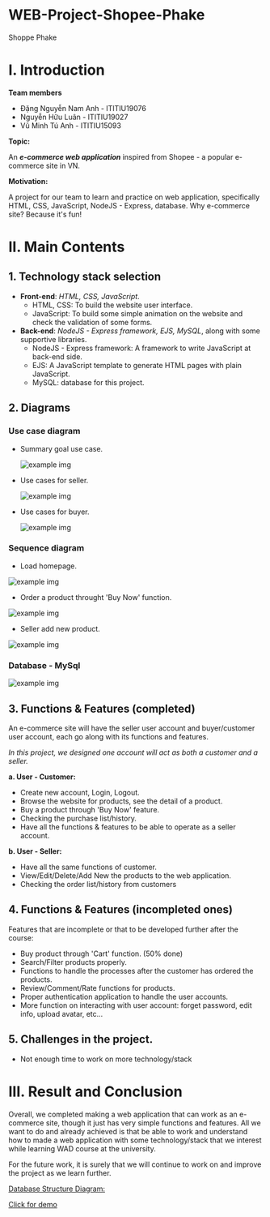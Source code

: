 # WEB-Project-Shopee-Phake
Shoppe Phake
# I. Introduction 

**Team members**

- Đặng Nguyễn Nam Anh - ITITIU19076
- Nguyễn Hữu Luân - ITITIU19027
- Vũ Minh Tú Anh - ITITIU15093

**Topic:**

An ***e-commerce web application*** inspired from Shopee - a popular e-commerce site in VN.  

**Motivation:**

A project for our team to learn and practice on web application, specifically HTML, CSS, JavaScript, NodeJS - Express, database. Why e-commerce site? Because it's fun!

# II. Main Contents
## 1. Technology stack selection 

- **Front-end**: *HTML, CSS, JavaScript*.  
  - HTML, CSS: To build the website user interface.
  - JavaScript: To build some simple animation on the website and check the validation of some forms.
- **Back-end**: *NodeJS - Express framework, EJS, MySQL*, along with some supportive libraries.
  - NodeJS - Express framework: A framework to write JavaScript at back-end side.
  - EJS: A JavaScript template to generate HTML pages with plain JavaScript.
  - MySQL: database for this project.

## 2. Diagrams

### Use case diagram 
- Summary goal use case.  
  
  ![example img](/Report-Img/WAD%20Project%20UC1%20-%20Summary.jpg)  

- Use cases for seller.  
  
  ![example img](/Report-Img/WAD%20Project%20UC2%20-%20Seller.jpg)   

- Use cases for buyer.  
  
  ![example img](/Report-Img/WAD%20Project%20UC3%20-%20Buyer.jpg)    


### Sequence diagram  
- Load homepage.  
  
![example img](/Report-Img/WAD%20Project%20Sequence1%20-%20Homepage.jpg)   

- Order a product throught 'Buy Now' function.  
  
![example img](/Report-Img/WAD%20Project%20Sequence2%20-%20Order.jpg)   

- Seller add new product.  

![example img](/Report-Img/WAD%20Project%20Sequence3%20-%20Add%20New%20Product.jpg) 

### Database - MySql
<!-- <a href="https://dbdiagram.io/d/62886fe4f040f104c16c2b8a">Database Structure Diagram:</a>   -->
  

![example img](/Report-Img/WAD%20Project%20ERD.jpg)  
 

## 3. Functions & Features (completed)
An e-commerce site will have the seller user account and buyer/customer user account, each go along with its functions and features.  

*In this project, we designed one account will act as both a customer and a seller.*

**a. User - Customer:**
- Create new account, Login, Logout.
  <!-- ![example img](/Report-Img/exampleImg.jpg)  -->
- Browse the website for products, see the detail of a product.
  <!-- ![example img](/Report-Img/exampleImg.jpg)  -->
- Buy a product through 'Buy Now' feature.
  <!-- ![example img](/Report-Img/exampleImg.jpg)  -->
- Checking the purchase list/history.
  <!-- ![example img](/Report-Img/exampleImg.jpg)  -->
- Have all the functions & features to be able to operate as a seller account.

**b. User - Seller:**
- Have all the same functions of customer.
- View/Edit/Delete/Add New the products to the web application.
  <!-- ![example img](/Report-Img/exampleImg.jpg)  -->
- Checking the order list/history from customers
  <!-- ![example img](/Report-Img/exampleImg.jpg)  -->

## 4. Functions & Features (incompleted ones)
Features that are incomplete or that to be developed further after the course:
- Buy product through 'Cart' function. (50% done)
- Search/Filter products properly.
- Functions to handle the processes after the customer has ordered the products.
- Review/Comment/Rate functions for products.
- Proper authentication application to handle the user accounts.
- More function on interacting with user account: forget password, edit info, upload avatar, etc...


## 5. Challenges in the project.
- Not enough time to work on more technology/stack

# III. Result and Conclusion
Overall, we completed making a web application that can work as an e-commerce site, though it just has very simple functions and features. All we want to do and already achieved is that be able to work and understand how to made a web application with some technology/stack that we interest while learning WAD course at the university.   

For the future work, it is surely that we will continue to work on and improve the project as we learn further.

<a href="https://dbdiagram.io/d/62886fe4f040f104c16c2b8a">Database Structure Diagram:</a>

<a href="https://www.youtube.com/watch?v=7f-CwH-3Vb0">Click for demo</a>
